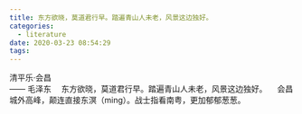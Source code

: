 ```yaml
---
title: 东方欲晓，莫道君行早。踏遍青山人未老，风景这边独好。
categories:
  - literature
date: 2020-03-23 08:54:29
tags:
---
```

  清平乐·会昌  
  ——   毛泽东
　东方欲晓，莫道君行早。踏遍青山人未老，风景这边独好。
　会昌城外高峰，颠连直接东溟（ming）。战士指看南粤，更加郁郁葱葱。